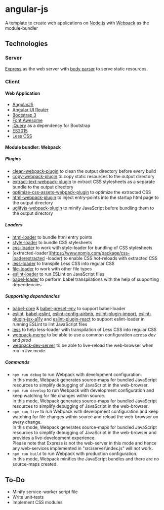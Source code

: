 # angular-js

A template to create web applications on [Node.js](https://nodejs.org/) with [Webpack](https://webpack.js.org/) as the module-bundler

## Technologies

### Server

[Express](https://www.npmjs.com/package/express) as the web server with [body parser](https://www.npmjs.com/package/body-parser) to serve static resources.

### Client

#### Web Application

 - [AngularJS](https://angularjs.org/)
 - [Angular UI Router](https://ui-router.github.io/)
 - [Bootstrap 3](https://getbootstrap.com/docs/3.3/)
 - [Font Awesome](http://fontawesome.io/)
 - [jQuery](https://jquery.com/) as a dependency for Bootstrap
 - [ES2015](http://es6-features.org/)
 - [Less CSS](http://lesscss.org/)

#### Module bundler: Webpack

##### Plugins

 - [clean-webpack-plugin](https://www.npmjs.com/package/clean-webpack-plugin) to clean the output directory before every build
 - [copy-webpack-plugin](https://www.npmjs.com/package/copy-webpack-plugin) to copy static resources to the output directory
 - [extract-text-webpack-plugin](https://www.npmjs.com/package/extract-text-webpack-plugin) to extract CSS stylesheets as a separate bundle to the output directory
 - [optimize-css-assets-webpack-plugin](https://www.npmjs.com/package/extract-text-webpack-plugin) to optimize the extracted CSS
 - [html-webpack-plugin](https://www.npmjs.com/package/html-webpack-plugin) to inject entry-points into the startup html page to the output directory
 - [uglifyjs-webpack-plugin](https://www.npmjs.com/package/uglifyjs-webpack-plugin) to minify JavaScript before bundling them to the output directory

##### Loaders

- [html-loader](https://www.npmjs.com/package/html-loader) to bundle html entry points
- [style-loader](https://www.npmjs.com/package/style-loader) to bundle CSS stylesheets
- [css-loader](https://www.npmjs.com/package/css-loader) to work with style-loader for bundling of CSS stylesheets
- [extracted-loader](https://www.npmjs.com/package/css-loaderextracted
-loader) to enable CSS hot-reloads with extracted CSS
- [less-loader](https://www.npmjs.com/package/less-loader) to transpile Less CSS into regular CSS
- [file-loader](https://www.npmjs.com/package/file-loader) to work with other file types
- [eslint-loader](https://www.npmjs.com/package/eslint-loader) to run ESLint on JavaScript files
- [babel-loader](https://www.npmjs.com/package/babel-loader) to perform babel transpilations with the help of supporting dependencies

##### Supporting dependencies

 - [babel-core](https://www.npmjs.com/package/babel-core) & [babel-preset-env](https://www.npmjs.com/package/babel-preset-env) to support babel-loader
 - [eslint](https://www.npmjs.com/package/eslint), [babel-eslint](https://www.npmjs.com/package/babel-eslint), [eslint-config-airbnb](https://www.npmjs.com/package/eslint-config-airbnb), [eslint-plugin-import](https://www.npmjs.com/package/eslint-plugin-import), [eslint-plugin-jsx-a11y](https://www.npmjs.com/package/eslint-plugin-jsx-a11y) and [eslint-plugin-react](https://www.npmjs.com/package/eslint-plugin-react) to support eslint-loader in running ESLint to lint JavaScript files
 - [less](https://www.npmjs.com/package/less) to help less-loader with transpilation of Less CSS into regular CSS
 - [webpack-merge](https://www.npmjs.com/package/webpack-merge) to be able to use a common configuration across *dev* and *prod*
 - [webpack-dev-server](https://www.npmjs.com/package/webpack-dev-server) to be able to live-reload the web-browser when run in *live* mode.

##### Commands

 - `npm run debug` to run Webpack with development configuration.  
 In this mode, Webpack generates source-maps for bundled JavaScript resources to simplify debugging of JavaScript in the web-browser.
 - `npm run develop` to run Webpack with development configuration and keep watching for file changes within source.  
 In this mode, Webpack generates source-maps for bundled JavaScript resources to simplify debugging of JavaScript in the web-browser.
 - `npm run live` to run Webpack with development configuration and keep watching for file changes within source and reload the web-browser on every change.  
 In this mode, Webpack generates source-maps for bundled JavaScript resources to simplify debugging of JavaScript in the web-browser and provides a live-development experience.  
 Please note that Express is not the web-server in this mode and hence any web-services implemented in "src\server\index.js" will not work.
 - `npm run build` to run Webpack with production configuration.  
 In this mode, Webpack minifies the JavaScript bundles and there are no source-maps created.
 
## To-Do

 - Minify service-worker script file
 - Write unit-tests
 - Implement CSS modules
